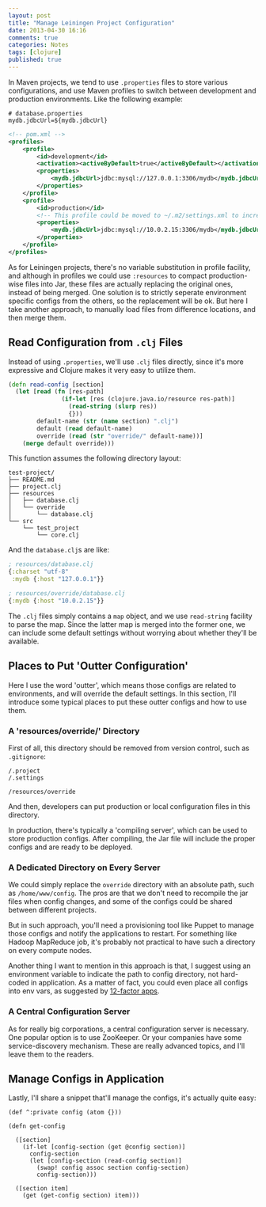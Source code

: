 ```yaml
---
layout: post
title: "Manage Leiningen Project Configuration"
date: 2013-04-30 16:16
comments: true
categories: Notes
tags: [clojure]
published: true
---
```


In Maven projects, we tend to use `.properties` files to store various configurations, and use Maven profiles to switch between development and production environments. Like the following example:

```text
# database.properties
mydb.jdbcUrl=${mydb.jdbcUrl}
```

```xml
<!-- pom.xml -->
<profiles>
    <profile>
        <id>development</id>
        <activation><activeByDefault>true</activeByDefault></activation>
        <properties>
            <mydb.jdbcUrl>jdbc:mysql://127.0.0.1:3306/mydb</mydb.jdbcUrl>
        </properties>
    </profile>
    <profile>
        <id>production</id>
        <!-- This profile could be moved to ~/.m2/settings.xml to increase security. -->
        <properties>
            <mydb.jdbcUrl>jdbc:mysql://10.0.2.15:3306/mydb</mydb.jdbcUrl>
        </properties>
    </profile>
</profiles>
```

As for Leiningen projects, there's no variable substitution in profile facility, and although in profiles we could use `:resources` to compact production-wise files into Jar, these files are actually replacing the original ones, instead of being merged. One solution is to strictly seperate environment specific configs from the others, so the replacement will be ok. But here I take another approach, to manually load files from difference locations, and then merge them.

<!-- more -->

## Read Configuration from `.clj` Files

Instead of using `.properties`, we'll use `.clj` files directly, since it's more expressive and Clojure makes it very easy to utilize them. 

```clojure
(defn read-config [section]
  (let [read (fn [res-path]
               (if-let [res (clojure.java.io/resource res-path)]
                 (read-string (slurp res))
                 {}))
        default-name (str (name section) ".clj")
        default (read default-name)
        override (read (str "override/" default-name))]
    (merge default override)))
```

This function assumes the following directory layout:

```text
test-project/
├── README.md
├── project.clj
├── resources
│   ├── database.clj
│   └── override
│       └── database.clj
└── src
    └── test_project
        └── core.clj
```

And the `database.clj`s are like:

```clojure
; resources/database.clj
{:charset "utf-8"
 :mydb {:host "127.0.0.1"}}

; resources/override/database.clj
{:mydb {:host "10.0.2.15"}}
```

The `.clj` files simply contains a `map` object, and we use `read-string` facility to parse the map. Since the latter map is merged into the former one, we can include some default settings without worrying about whether they'll be available.

## Places to Put 'Outter Configuration'

Here I use the word 'outter', which means those configs are related to environments, and will override the default settings. In this section, I'll introduce some typical places to put these outter configs and how to use them.

### A 'resources/override/' Directory

First of all, this directory should be removed from version control, such as `.gitignore`:

```text
/.project
/.settings

/resources/override
```

And then, developers can put production or local configuration files in this directory.

In production, there's typically a 'compiling server', which can be used to store production configs. After compiling, the Jar file will include the proper configs and are ready to be deployed.

### A Dedicated Directory on Every Server

We could simply replace the `override` directory with an absolute path, such as `/home/www/config`. The pros are that we don't need to recompile the jar files when config changes, and some of the configs could be shared between different projects. 

But in such approach, you'll need a provisioning tool like Puppet to manage those configs and notify the applications to restart. For something like Hadoop MapReduce job, it's probably not practical to have such a directory on every compute nodes.

Another thing I want to mention in this approach is that, I suggest using an environment variable to indicate the path to config directory, not hard-coded in application. As a matter of fact, you could even place all configs into env vars, as suggested by [12-factor apps](http://www.12factor.net/config).

### A Central Configuration Server

As for really big corporations, a central configuration server is necessary. One popular option is to use ZooKeeper. Or your companies have some service-discovery mechanism. These are really advanced topics, and I'll leave them to the readers.

## Manage Configs in Application

Lastly, I'll share a snippet that'll manage the configs, it's actually quite easy:

```
(def ^:private config (atom {}))

(defn get-config

  ([section]
    (if-let [config-section (get @config section)]
      config-section
      (let [config-section (read-config section)]
        (swap! config assoc section config-section)
        config-section)))

  ([section item]
    (get (get-config section) item)))
```
